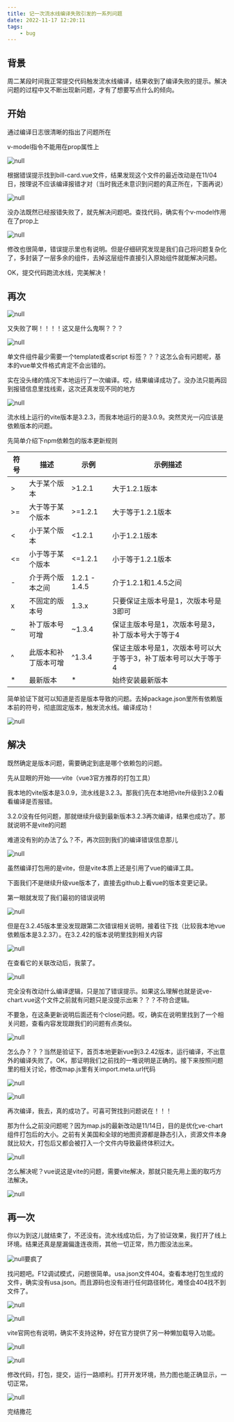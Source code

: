 ```yaml
---
title: 记一次流水线编译失败引发的一系列问题
date: 2022-11-17 12:20:11
tags:
    - bug
---
```


## 背景

周二某段时间我正常提交代码触发流水线编译，结果收到了编译失败的提示。解决问题的过程中又不断出现新问题，才有了想要写点什么的倾向。

## 开始

通过编译日志很清晰的指出了问题所在

v-model指令不能用在prop属性上

![null](https://s2.loli.net/2024/01/08/Fz9gYNZoKmE3HD7.png)

<!-- more -->


根据错误提示找到bill-card.vue文件，结果发现这个文件的最近改动是在11/04日，按理说不应该编译报错才对（当时我还未意识到问题的真正所在，下面再说）

![null](https://s2.loli.net/2024/01/08/G18ThgtpCBANed9.png)

没办法既然已经报错失败了，就先解决问题吧。查找代码，确实有个v-model作用在了prop上

![null](https://s2.loli.net/2024/01/08/cOZVnUNYm4pCw9r.png)

修改也很简单，错误提示里也有说明。但是仔细研究发现是我们自己将问题复杂化了，多封装了一层多余的组件，去掉这层组件直接引入原始组件就能解决问题。

OK，提交代码跑流水线，完美解决！


## 再次

![null](https://s2.loli.net/2024/01/08/BPU2ujEdZ7NATeG.png)

又失败了啊！！！！这又是什么鬼啊？？？

![null](https://s2.loli.net/2024/01/08/MWk61lZdr9FpR43.png)

单文件组件最少需要一个template或者script 标签？？？这怎么会有问题呢，基本的vue单文件格式肯定不会出错的。

实在没头绪的情况下本地运行了一次编译。哎，结果编译成功了。没办法只能再回到报错信息里找线索，这次还真发现不同的地方

![null](https://s2.loli.net/2024/01/08/8pab5DyZ9kH2QWw.png)

流水线上运行的vite版本是3.2.3，而我本地运行的是3.0.9。突然灵光一闪应该是依赖版本的问题。

先简单介绍下npm依赖包的版本更新规则

| 符号 | 描述                 | 示例          | 示例描述                                                     |
| ---- | -------------------- | ------------- | ------------------------------------------------------------ |
| >    | 大于某个版本         | >1.2.1        | 大于1.2.1版本                                                |
| >=   | 大于等于某个版本     | >=1.2.1       | 大于等于1.2.1版本                                            |
| <    | 小于某个版本         | <1.2.1        | 小于1.2.1版本                                                |
| <=   | 小于等于某个版本     | <=1.2.1       | 小于等于1.2.1版本                                            |
| -    | 介于两个版本之间     | 1.2.1 - 1.4.5 | 介于1.2.1和1.4.5之间                                         |
| x    | 不固定的版本号       | 1.3.x         | 只要保证主版本号是1，次版本号是3即可                         |
| ~    | 补丁版本号可增       | ~1.3.4        | 保证主版本号是1，次版本号是3，补丁版本号大于等于4            |
| ^    | 此版本和补丁版本可增 | ^1.3.4        | 保证主版本号是1，次版本号可以大于等于3，补丁版本号可以大于等于4 |
| *    | 最新版本             | *             | 始终安装最新版本                                             |

简单验证下就可以知道是否是版本导致的问题。去掉package.json里所有依赖版本前的符号，彻底固定版本，触发流水线。编译成功！

![null](https://s2.loli.net/2024/01/08/m9hgWyrTfc8GVBs.png)

## 解决

既然确定是版本问题，需要确定到底是哪个依赖包的问题。

先从显眼的开始——vite（vue3官方推荐的打包工具）

我本地的vite版本是3.0.9，流水线是3.2.3。那我们先在本地把vite升级到3.2.0看看编译是否报错。

3.2.0没有任何问题，那就继续升级到最新版本3.2.3再次编译，结果也成功了。那就说明不是vite的问题

难道没有别的办法了么？不，再次回到我们的编译错误信息那儿

![null](https://s2.loli.net/2024/01/08/Lpy1rAi46eIfJYB.png)

虽然编译打包用的是vite，但是vite本质上还是引用了vue的编译工具。

下面我们不是继续升级vue版本了，直接去github上看vue的版本变更记录。

第一眼就发现了我们最初的错误说明

![null](https://s2.loli.net/2024/01/08/d7uIwW2CA6Db5tc.png)

但是在3.2.45版本里没发现跟第二次错误相关说明，接着往下找（比较我本地vue依赖版本是3.2.37）。在3.2.42的版本说明里找到相关内容

![null](https://s2.loli.net/2024/01/08/pkmjfQHBAD4IsUR.png)

在查看它的关联改动后，我蒙了。

![null](https://s2.loli.net/2024/01/08/xO8PlGZUBWdmSYp.png)

完全没有改动什么编译逻辑，只是加了错误提示。如果这么理解也就是说ve-chart.vue这个文件之前就有问题只是没提示出来？？？不符合逻辑。

不要急，在这条更新说明后面还有个close问题。哎，确实在说明里找到了一个相关问题，查看内容发现跟我们的问题有点类似。

![null](https://s2.loli.net/2024/01/08/uXAgsBl9SnpZ6Da.png)

怎么办？？？当然是验证下，首页本地更新vue到3.2.42版本，运行编译，不出意外的编译失败了。OK，那证明我们之前找的一堆说明是正确的。接下来按照问题里的相关讨论，修改map.js里有关import.meta.url代码

![null](https://s2.loli.net/2024/01/08/2OT4ScNpbElMgoV.png)

![null](https://s2.loli.net/2024/01/08/BN9X41IZirDMCf5.png)

再次编译，我去，真的成功了。可喜可贺找到问题说在！！！

那为什么之前没问题呢？因为map.js的最新改动是11/14日，目的是优化ve-chart组件打包后的大小。之前有关美国和全球的地图资源都是静态引入，资源文件本身就比较大，打包后又都会被打入一个文件内导致最终体积过大。

![null](https://s2.loli.net/2024/01/08/RDfYdirNKT3eFqt.png)

怎么解决呢？vue说这是vite的问题，需要vite解决，那就只能先用上面的取巧方法解决。

![null](https://s2.loli.net/2024/01/08/PpCv4KrsdYwXHVy.png)

## 再一次

你以为到这儿就结束了，不还没有。流水线成功后，为了验证效果，我打开了线上环境。结果还真是屋漏偏逢连夜雨，其他一切正常，热力图没法出来。

![null](https://s2.loli.net/2024/01/08/BktbDMIGqNYop14.png)要疯了

找问题吧。F12调试模式，问题很简单。usa.json文件404。查看本地打包生成的文件，确实没有usa.json。而且源码也没有进行任何路径转化，难怪会404找不到文件了。

![null](http://yzjl2.xyz:8093/media/202304//1681888199.9186964.png)

![null](https://s2.loli.net/2024/01/08/QBwOlhWJGp9Mqrd.png)

vite官网也有说明，确实不支持这种，好在官方提供了另一种懒加载导入功能。

![null](https://s2.loli.net/2024/01/08/wU1zFefxPQctEWm.png)

![null](https://s2.loli.net/2024/01/08/kYFbXhRwEx9dMvu.png)

修改代码，打包，提交，运行一路顺利。打开开发环境，热力图也能正确显示，一切正常。

![null](https://s2.loli.net/2024/01/08/yF7eAJYWI6sKOdj.png)

完结撒花
